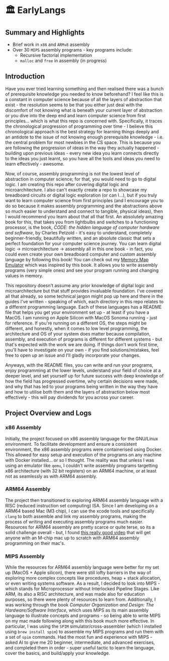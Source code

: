 # 🏛️ EarlyLangs

## Summary and Highlights

* Brief work in `x86` and `ARMv8` assembly
* Over 30 `MIPS` assembly programs - key programs include:
    * Recursive factorial implementation
    * `malloc` and `free` in assembly (in progress)

## Introduction

Have you ever tried learning something and then realised there was a bunch of prerequisite knowledge you needed to know beforehand? I feel like this is a constant in computer science because of all the layers of abstraction that exist - the resolution seems to be that you either just deal with the discomfort of not knowing what is beneath your current layer of abstraction or you dive into the deep end and learn computer science from first principles... which is what this repo is concerned with. Specifically, it traces the chronological progression of programming over time - I believe this chronological approach is the best strategy 
for learning things deeply and an antidote to the issue of not knowing enough prerequisite knowledge - i.e. the central problem for most newbies in the CS space. This is because you are following the progression of ideas in the way they actually happened - building upon previous ideas - every new idea you learn connects directly to the ideas you just learnt, so you have all the tools and ideas you need to learn effectively - awesome.

Now, of course, assembly programming is not the lowest level of abstraction in computer science; for that, you would need to go to digital logic. I am creating this repo after covering digital logic and microarchitecture. I also can't exactly create a repo to showcase my breadboard circuits or digital logic exploration (or can I...), but if you truly want to learn computer science from first principles (and I encourage you to do so because it makes assembly programming and the abstractions above so much easier to understand and connect to tangible, physical ideas), then I would recommend you learn about that all that first. An absolutely amazing book for this, that takes you from lightbulbs and switches to a functioning processor, is the book, *CODE: the hidden language of computer hardware and software*, by Charles Petzold - it's easy to understand, completely beginner-friendly, beautifully written, and an absolute classic that sets a perfect foundation for your computer science journey. You can learn digital logic -> microarchitecture -> assembly all in this one book - in fact, you could even create your own breadboard computer and custom assembly language by following this book! You can check out my [Memory Map Emulator](https://github.com/anishsharma21/Memory-Map-Emulator) which was inspired by this book. It allows you to write assembly programs (very simple ones) and see your program running and changing values in memory.

This repository doesn't assume any prior knowledge of digital logic and microarchitecture but that stuff provides invaluable foundation. I've covered all that already, so some technical jargon might pop up here and there in the guides I've written - speaking of which, each directory in this repo relates to a different programming language. Each of these languages has a README file that helps you get your environment set up - at least if you have a MacOS. I am running on Apple Silicon with MacOS Sonoma running - just for reference. If you're running on a different OS, the steps might be different, and honestly, when it comes to low level programming, the architecture and OS of your system does matter because compilation, assembly, and execution of programs is different for different systems - but that's expected with the work we are doing. If things don't work first time, you'll have to investigate on your own - if you find solutions/mistakes, feel free to open up an issue and I'll gladly incorporate your changes.

Anyways, with the README files, you can write and run your programs, enjoy programming at the lower levels, understand your field of choice at a deeper level, and set yourself up for future success with deep knowledge of how the field has progressed overtime, why certain decisions were made, and why that has led to your programs being written in the way they have and how to utilise both them and the layers of abstraction below most effectively - this will pay dividends for you across your career.

## Project Overview and Logs

### x86 Assembly

Initially, the project focused on x86 assembly language for the GNU/Linux environment. To facilitate development and ensure a consistent environment, the x86 assembly programs were containerised using Docker. This allowed for easy setup and execution of the programs on any machine with Docker installed... or so I thought. The reality was that unless I was using an emulator like `qemu`, I couldn't write assembly programs targetting x86 architecture (with 32 bit registers) on an ARM64 machine, or at least not as seamlessly as with ARM64 assembly.

### ARM64 Assembly

The project then transitioned to exploring ARM64 assembly language with a RISC (reduced instruction set computing) ISA. Since I am developing on a ARM64 based Mac (M3 chip), I can use the xcode tools and specifically `clang` to both assemble and link my assembly programs, making the process of writing and executing assembly programs much easier. Resources for ARM64 assembly are pretty scarce or quite terse, so its a solid challenge overall - but, I found [this really good video](https://www.youtube.com/watch?v=rg6kU42LQcY) that will get anyone with an M-chip mac up to scratch with ARM64 assembly programming on their mac's.

### MIPS Assembly

While the resources for ARM64 assembly language were better for my set up (MacOS + Apple silicon), there were still lofty barriers in the way of exploring more complex concepts like procedures, heap + stack allocation, or even writing systems software. As a result, I decided to look into MIPS - which stands for Microprocessor without Interlocked Pipeline Stages. Like ARM, its also a RISC architecture, and was made also for education purposes, so there were plenty of resources to learn from. Additionally, I was working through the book *Computer Organization and Design: The Hardware/Software Interface*, which uses MIPS as its main assembly language to illustrate concepts and programs - so being able to write MIPS on my mac made following along with this book much more effective. In particular, I was using the `SPIM` simulator/cross-assembler (which I installed using `brew install spim`) to assemble my MIPS programs and run them with a set of `spim` commands.
Had the most fun and experience with MIPS - asked AI to give me 20 beginner, intermediate, and advanced exercises, and completed them in order - super useful tactic to learn the language, cover the basics, and build/apply your knowledge.
